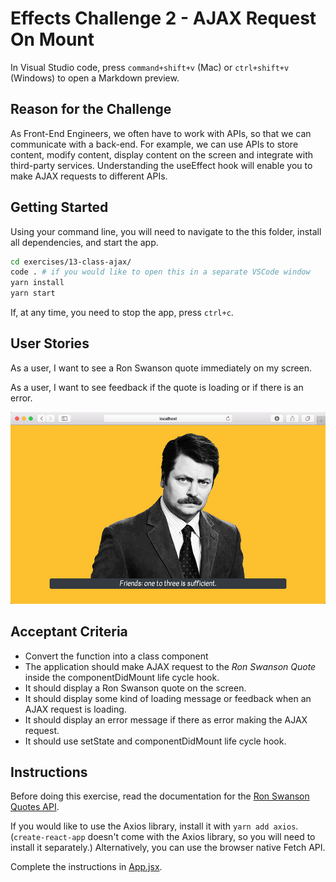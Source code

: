 # Effects Challenge 2 - AJAX Request On Mount

In Visual Studio code, press `command+shift+v` (Mac) or `ctrl+shift+v` (Windows) to open a Markdown preview.

## Reason for the Challenge

As Front-End Engineers, we often have to work with APIs, so that we can communicate with a back-end. For example, we can use APIs to store content, modify content, display content on the screen and integrate with third-party services. Understanding the useEffect hook will enable you to make AJAX requests to different APIs.

## Getting Started

Using your command line, you will need to navigate to the this folder, install all dependencies, and start the app.

```bash
cd exercises/13-class-ajax/
code . # if you would like to open this in a separate VSCode window
yarn install
yarn start
```

If, at any time, you need to stop the app, press `ctrl+c`.

## User Stories

As a user, I want to see a Ron Swanson quote immediately on my screen.

As a user, I want to see feedback if the quote is loading or if there is an error.

![Ron Swanson quote displaying on the screen](ron-swanson.jpg)

## Acceptant Criteria

- Convert the function into a class component
- The application should make AJAX request to the _Ron Swanson Quote_ inside the componentDidMount life cycle hook.
- It should display a Ron Swanson quote on the screen.
- It should display some kind of loading message or feedback when an AJAX request is loading.
- It should display an error message if there as error making the AJAX request.
- It should use setState and componentDidMount life cycle hook.

## Instructions

Before doing this exercise, read the documentation for the [Ron Swanson Quotes API](https://github.com/jamesseanwright/ron-swanson-quotes).

If you would like to use the Axios library, install it with `yarn add axios`. (`create-react-app` doesn't come with the Axios library, so you will need to install it separately.) Alternatively, you can use the browser native Fetch API.

Complete the instructions in [App.jsx](src/App.jsx).
